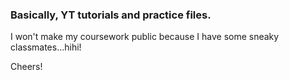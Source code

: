 ### Basically, YT tutorials and practice files. 

I won't make my coursework public because I have some sneaky classmates...hihi!


Cheers!
